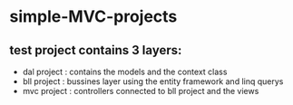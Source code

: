 # simple-MVC-projects
## test project contains 3 layers:
- dal project : contains the models and the context class
-  bll project : bussines layer using the entity framework and linq querys
-  mvc project : controllers connected to bll project and the views
